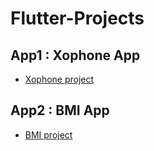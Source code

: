 # Flutter-Projects
## App1 : Xophone App

* [Xophone project](https://github.com/Hamdi-FAKHFAKH/xophone.git)
## App2 : BMI App
* [BMI project](https://github.com/Hamdi-FAKHFAKH/BMI.git)
